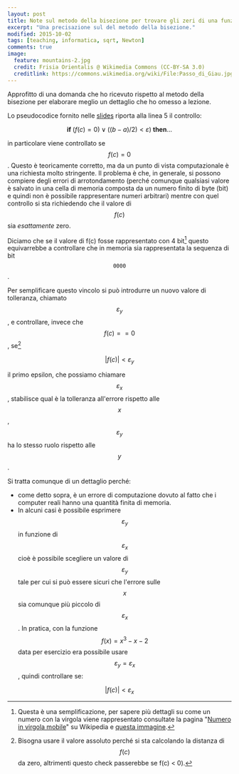 ```yaml
---
layout: post
title: Note sul metodo della bisezione per trovare gli zeri di una funzione continua.
excerpt: "Una precisazione sul del metodo della bisezione."
modified: 2015-10-02
tags: [teaching, informatica, sqrt, Newton]
comments: true
image:
  feature: mountains-2.jpg
  credit: Frisia Orientalis @ Wikimedia Commons (CC-BY-SA 3.0)
  creditlink: https://commons.wikimedia.org/wiki/File:Passo_di_Giau.jpg
---
```


Approfitto di una domanda che ho ricevuto rispetto al metodo della bisezione per
elaborare meglio un dettaglio che ho omesso a lezione.


Lo pseudocodice fornito nelle <a id="Slide da scaricare in formato PDF" href="{{ site.url }}/teaching/slides/InfMat_02.pdf">slides</a>
riporta alla linea 5 il controllo:

$$\mathit{\mathbf{if}} \; ( f(c) = 0) \lor ((b - a)/2) < \varepsilon ) \; \mathit{\mathbf{then}} \dots$$

in particolare viene controllato se $$f(c) = 0$$. Questo è teoricamente
corretto, ma da un punto di vista computazionale è una richiesta molto stringente.
Il problema è che, in generale, si possono compiere degli errori di
arrotondamento (perché comunque qualsiasi valore è salvato in una cella di memoria
composta da un numero finito di byte (bit) e quindi non è possibile rappresentare
numeri arbitrari) mentre con quel controllo si sta richiedendo che il valore di
$$f(c)$$ sia *esattamente* zero.

Diciamo che se il valore di f(c) fosse rappresentato con 4 bit[^1] questo equivarrebbe
a controllare che in memoria sia rappresentata la sequenza di bit $$\texttt{0000}$$.

Per semplificare questo vincolo si può introdurre un nuovo valore di tolleranza,
chiamato $$\varepsilon_y$$, e controllare, invece che $$f(c) == 0$$, se[^2]

$$|f(c)| < \varepsilon_y$$

il primo epsilon, che possiamo chiamare $$\varepsilon_x$$, stabilisce qual è la
tolleranza all'errore rispetto alle $$x$$, $$\varepsilon_y$$  ha lo stesso ruolo
rispetto alle $$y$$.

Si tratta comunque di un dettaglio perché:

* come detto sopra, è un errore di computazione dovuto al fatto che i computer
   reali hanno una quantità finita di memoria.
* In alcuni casi è possibile esprimere $$\varepsilon_y$$ in funzione di $$\varepsilon_x$$
cioè è possibile scegliere un valore di $$\varepsilon_y$$ tale per cui si può
essere sicuri che l'errore sulle $$x$$ sia comunque più piccolo di $$\varepsilon_x$$.
In pratica, con la funzione $$f(x) = x^3 - x -2$$ data per esercizio era possibile
usare $$\varepsilon_y = \varepsilon_x$$, quindi controllare se:

$$|f(c)| < \varepsilon_x$$


[^1]: Questa è una semplificazione, per sapere più dettagli su come un numero con la virgola viene rappresentato consultate la pagina "<a href="https://it.wikipedia.org/wiki/Numero_in_virgola_mobile">Numero in virgola mobile</a>" su Wikipedia e <a href="https://upload.wikimedia.org/wikipedia/commons/thumb/2/21/IEEE_754r_Half_Floating_Point_Format.svg/1024px-IEEE_754r_Half_Floating_Point_Format.svg.png">questa immagine</a>.

[^2]: Bisogna usare il valore assoluto perché si sta calcolando la distanza di $$f(c)$$ da zero, altrimenti questo check passerebbe se f(c) < 0).